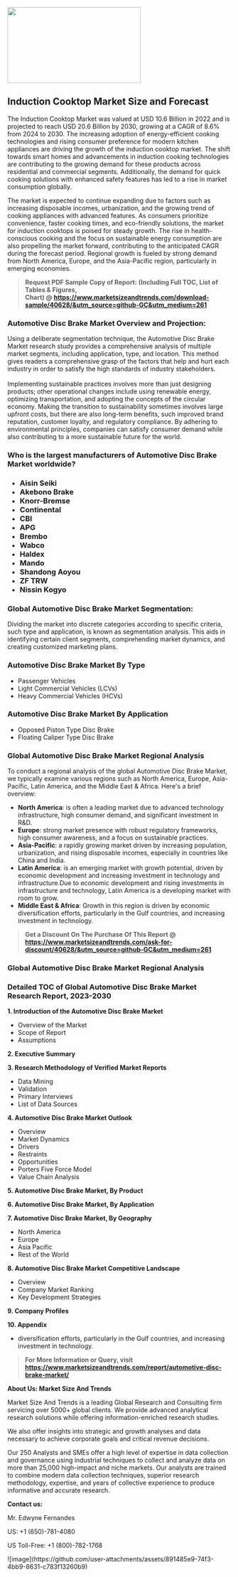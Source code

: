 <p><img class="alignnone size-medium wp-image-20088" src="https://ffe5etoiles.com/wp-content/uploads/2024/12/MST1-300x171.png" alt="" width="300" height="171" /></p><h2>Induction Cooktop Market Size and Forecast</h2><p>The Induction Cooktop Market was valued at USD 10.6 Billion in 2022 and is projected to reach USD 20.6 Billion by 2030, growing at a CAGR of 8.6% from 2024 to 2030. The increasing adoption of energy-efficient cooking technologies and rising consumer preference for modern kitchen appliances are driving the growth of the induction cooktop market. The shift towards smart homes and advancements in induction cooking technologies are contributing to the growing demand for these products across residential and commercial segments. Additionally, the demand for quick cooking solutions with enhanced safety features has led to a rise in market consumption globally.</p><p>The market is expected to continue expanding due to factors such as increasing disposable incomes, urbanization, and the growing trend of cooking appliances with advanced features. As consumers prioritize convenience, faster cooking times, and eco-friendly solutions, the market for induction cooktops is poised for steady growth. The rise in health-conscious cooking and the focus on sustainable energy consumption are also propelling the market forward, contributing to the anticipated CAGR during the forecast period. Regional growth is fueled by strong demand from North America, Europe, and the Asia-Pacific region, particularly in emerging economies.</p></p><blockquote id="" class=""><strong>Request PDF Sample Copy of Report: (Including Full TOC, List of Tables &amp; Figures, Chart)&nbsp;@&nbsp;<strong><a href="https://www.marketsizeandtrends.com/download-sample/40628/&utm_source=github-GC&utm_medium=261" target="_blank">https://www.marketsizeandtrends.com/download-sample/40628/&utm_source=github-GC&utm_medium=261</a></strong></strong></blockquote><h3 id="" class="">Automotive Disc Brake Market&nbsp;Overview and Projection:</h3><p id="" class="">Using a deliberate segmentation technique, the Automotive Disc Brake Market research study provides a comprehensive analysis of multiple market segments, including application, type, and location. This method gives readers a comprehensive grasp of the factors that help and hurt each industry in order to satisfy the high standards of industry stakeholders. <br /> <br />Implementing sustainable practices involves more than just designing products; other operational changes include using renewable energy, optimizing transportation, and adopting the concepts of the circular economy. Making the transition to sustainability sometimes involves large upfront costs, but there are also long-term benefits, such improved brand reputation, customer loyalty, and regulatory compliance. By adhering to environmental principles, companies can satisfy consumer demand while also contributing to a more sustainable future for the world.</p><h3 id="" class="">Who is the largest manufacturers of&nbsp;Automotive Disc Brake Market worldwide?</h3><h3 class=""><p><ul><li>Aisin Seiki </li><li> Akebono Brake </li><li> Knorr-Bremse </li><li> Continental </li><li> CBI </li><li> APG </li><li> Brembo </li><li> Wabco </li><li> Haldex </li><li> Mando </li><li> Shandong Aoyou </li><li> ZF TRW </li><li> Nissin Kogyo</li></ul></p></h3><h3 id="" class="">Global&nbsp;Automotive Disc Brake Market Segmentation:</h3><p id="" class="">Dividing the market into discrete categories according to specific criteria, such type and application, is known as segmentation analysis. This aids in identifying certain client segments, comprehending market dynamics, and creating customized marketing plans.</p><h3 id="" class="">Automotive Disc Brake Market&nbsp;By Type</h3><p><p><ul><li>Passenger Vehicles </li><li> Light Commercial Vehicles (LCVs) </li><li> Heavy Commercial Vehicles (HCVs)</p></li></ul></p></p><h3 id="" class="">Automotive Disc Brake Market&nbsp;By Application</h3><p class=""><p><ul><li>Opposed Piston Type Disc Brake </li><li> Floating Caliper Type Disc Brake</li></ul></p></p><h3 id="" class="">Global Automotive Disc Brake Market Regional Analysis</h3><p id="" class="">To conduct a regional analysis of the global Automotive Disc Brake Market, we typically examine various regions such as North America, Europe, Asia-Pacific, Latin America, and the Middle East &amp; Africa. Here's a brief overview:</p><ul><li><strong>North America</strong>: is often a leading market due to advanced technology infrastructure, high consumer demand, and significant investment in R&amp;D.</li><li><strong>Europe</strong>: strong market presence with robust regulatory frameworks, high consumer awareness, and a focus on sustainable practices.</li><li><strong>Asia-Pacific</strong>: a rapidly growing market driven by increasing population, urbanization, and rising disposable incomes, especially in countries like China and India.</li><li><strong>Latin America</strong>: is an emerging market with growth potential, driven by economic development and increasing investment in technology and infrastructure.Due to economic development and rising investments in infrastructure and technology, Latin America is a developing market with room to grow.</li><li><strong>Middle East &amp; Africa</strong>: Growth in this region is driven by economic diversification efforts, particularly in the Gulf countries, and increasing investment in technology.</li></ul><blockquote id="" class=""><strong>Get a Discount On The Purchase Of This Report @ <strong><a href="https://www.marketsizeandtrends.com/ask-for-discount/40628/&utm_source=github-GC&utm_medium=261" target="_blank">https://www.marketsizeandtrends.com/ask-for-discount/40628/&utm_source=github-GC&utm_medium=261</a></strong></strong></blockquote><h3 id="" class="">Global Automotive Disc Brake Market Regional Analysis</h3><h3 id="" class="">Detailed TOC of Global Automotive Disc Brake Market Research Report, 2023-2030</h3><p id="" class=""><strong>1. Introduction of the Automotive Disc Brake Market</strong></p><ul><li>Overview of the Market</li><li>Scope of Report</li><li>Assumptions</li></ul><p id="" class=""><strong>2. Executive Summary</strong></p><p id="" class=""><strong>3. Research Methodology of Verified Market Reports</strong></p><ul><li>Data Mining</li><li>Validation</li><li>Primary Interviews</li><li>List of Data Sources</li></ul><p id="" class=""><strong>4. Automotive Disc Brake Market Outlook</strong></p><ul><li>Overview</li><li>Market Dynamics</li><li>Drivers</li><li>Restraints</li><li>Opportunities</li><li>Porters Five Force Model</li><li>Value Chain Analysis</li></ul><p id="" class=""><strong>5. Automotive Disc Brake Market, By Product</strong></p><p id="" class=""><strong>6. Automotive Disc Brake Market, By Application</strong></p><p id="" class=""><strong>7. Automotive Disc Brake Market, By Geography</strong></p><ul><li>North America</li><li>Europe</li><li>Asia Pacific</li><li>Rest of the World</li></ul><p id="" class=""><strong>8. Automotive Disc Brake Market Competitive Landscape</strong></p><ul><li>Overview</li><li>Company Market Ranking</li><li>Key Development Strategies</li></ul><p id="" class=""><strong>9. Company Profiles</strong></p><p id="" class=""><strong>10. Appendix</strong></p><ul><li>diversification efforts, particularly in the Gulf countries, and increasing investment in technology.</li></ul><blockquote id="" class=""><strong>For More Information or Query, visit <strong><strong><a href="https://www.marketsizeandtrends.com/report/automotive-disc-brake-market/" target="_blank">https://www.marketsizeandtrends.com/report/automotive-disc-brake-market/</a></strong></strong></strong></blockquote><p id="" class=""><strong>About Us: Market Size And Trends</strong></p><p id="" class="">Market Size And Trends is a leading Global Research and Consulting firm servicing over 5000+ global clients. We provide advanced analytical research solutions while offering information-enriched research studies.</p><p id="" class="">We also offer insights into strategic and growth analyses and data necessary to achieve corporate goals and critical revenue decisions.</p><p id="" class="">Our 250 Analysts and SMEs offer a high level of expertise in data collection and governance using industrial techniques to collect and analyze data on more than 25,000 high-impact and niche markets. Our analysts are trained to combine modern data collection techniques, superior research methodology, expertise, and years of collective experience to produce informative and accurate research.</p><p id="" class=""><strong>Contact us:</strong></p><p id="" class="">Mr. Edwyne Fernandes</p><p id="" class="">US: +1 (650)-781-4080</p><p id="" class="">US Toll-Free: +1 (800)-782-1768</p>
![image](https://github.com/user-attachments/assets/891485e9-74f3-4bb9-8631-c783f13260b9)
